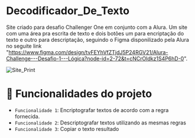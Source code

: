 # Decodificador_De_Texto
Site criado para desafio Challenger One em conjunto com a Alura. Um site com uma área pra escrita de texto e dois botões um para encriptação do texto e outro para descriptação, seguindo o Figma disponilizado pela Alura no seguite link "https://www.figma.com/design/tvFEYhVfZTjdJ5P24RGV21/Alura-Challenge---Desafio-1---Lógica?node-id=2-72&t=cNCrOldkz1S4P6hD-0".

![Site_Print](https://github.com/user-attachments/assets/2fe07bb6-b0e0-474a-8409-870caefa3c81)

# :hammer: Funcionalidades do projeto

- `Funcionalidade 1`: Encriptografar textos de acordo com a regra fornecida.
- `Funcionalidade 2`: Descriptografar textos utilizando as mesmas regras
- `Funcionalidade 3`: Copiar o texto resultado
